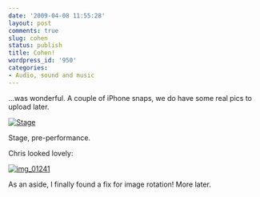 ```yaml
---
date: '2009-04-08 11:55:28'
layout: post
comments: true
slug: cohen
status: publish
title: Cohen!
wordpress_id: '950'
categories:
- Audio, sound and music
---
```


...was wonderful. A couple of iPhone snaps, we do have some real pics to upload later.

[![Stage](http://fnord.phfactor.net/wp-content/uploads/2009/04/img_01231-450x600.jpg)](http://fnord.phfactor.net/wp-content/uploads/2009/04/img_01231.jpg)

Stage, pre-performance.

Chris looked lovely:

[![img_01241](http://fnord.phfactor.net/wp-content/uploads/2009/04/img_01241-450x600.jpg)](http://fnord.phfactor.net/wp-content/uploads/2009/04/img_01241.jpg)

As an aside, I finally found a fix for image rotation! More later.
